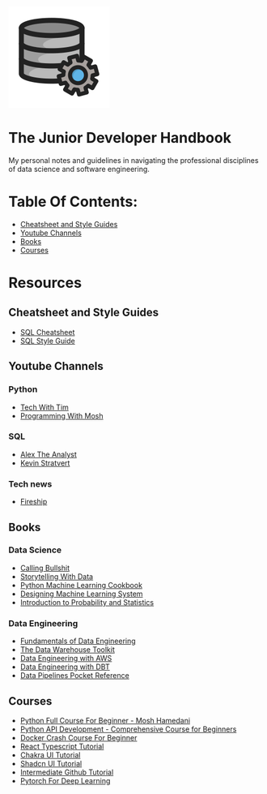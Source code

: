 ![](logo.svg)

# The Junior Developer Handbook
My personal notes and guidelines in navigating the professional disciplines of data science and software engineering.

# Table Of Contents:
- [Cheatsheet and Style Guides](#cheatsheet-and-style-guides)
- [Youtube Channels](#youtube-channels)
- [Books](#books)
- [Courses]()

# Resources

## Cheatsheet and Style Guides
- [SQL Cheatsheet](sections/sql.md)
- [SQL Style Guide](sections/style-guide.md)

## Youtube Channels

### Python
- [Tech With Tim](https://www.youtube.com/@TechWithTim)
- [Programming With Mosh](https://www.youtube.com/@programmingwithmosh)

### SQL
- [Alex The Analyst](https://www.youtube.com/@AlexTheAnalyst)
- [Kevin Stratvert](https://www.youtube.com/@KevinStratvert)

### Tech news
- [Fireship](https://www.youtube.com/@Fireship)

## Books

### Data Science
- [Calling Bullshit](https://drive.google.com/file/d/1XpKthHe6qCoRWC76heDhi-3W8tQCjbau/view?usp=sharing)
- [Storytelling With Data](https://drive.google.com/file/d/1cb_Gw0hHwjEnPMSfqY6Qq0NNh9vx_dlM/view?usp=sharing)
- [Python Machine Learning Cookbook](https://drive.google.com/file/d/1gL681453h3jAHhJs8UShkRDd81JyUBro/view?usp=sharing)
- [Designing Machine Learning System](https://drive.google.com/file/d/1ZvonDE4ytFqSUc2xwa5mOHBzfbrndRQE/view?usp=sharing)
- [Introduction to Probability and Statistics](https://drive.google.com/file/d/1j-rc7hayY7yu0YJ94xNlIXQTwpix_rFW/view?usp=sharing)

### Data Engineering
- [Fundamentals of Data Engineering](https://drive.google.com/file/d/1bJxNr5LFjPV3MvthLx-Sj70nWAKKz4rv/view?usp=sharing)
- [The Data Warehouse Toolkit](https://drive.google.com/file/d/1LJWuUwkt4jZ4tE4dbmcVEFhn3stjuEy2/view?usp=sharing)
- [Data Engineering with AWS](https://drive.google.com/file/d/1v061Km53mBHVqAGGbH4huNppX5NjdSZI/view?usp=sharing)
- [Data Engineering with DBT](https://drive.google.com/file/d/1ulsiq3c6xFMMD4yPbXF0VnM1nLYXPkfK/view?usp=sharing)
- [Data Pipelines Pocket Reference](https://drive.google.com/file/d/1-vzQH1TODL-57oBJElkAYHS_6LSJtWN9/view?usp=sharing)

## Courses
- [Python Full Course For Beginner - Mosh Hamedani](https://youtu.be/_uQrJ0TkZlc?si=8zRiC_JfoCawP7lp)
- [Python API Development - Comprehensive Course for Beginners](https://youtu.be/0sOvCWFmrtA?si=T-bNUlkNio139SzW)
- [Docker Crash Course For Beginner](https://youtu.be/pg19Z8LL06w?si=d2n2sPLJsWZo_Nic)
- [React Typescript Tutorial](https://youtu.be/SqcY0GlETPk?si=NscGRsX2KbrUgrvy)
- [Chakra UI Tutorial](https://www.youtube.com/playlist?list=PL4cUxeGkcC9hcnIeryurNMMcGBHp7AYlP)
- [Shadcn UI Tutorial](https://www.youtube.com/playlist?list=PL4cUxeGkcC9h1NXLUuiAQ7c4UtdEInqma)
- [Intermediate Github Tutorial](https://youtu.be/7h6_aZZ_iNg?si=yHfWlO4qsHCm90I8)
- [Pytorch For Deep Learning](https://youtu.be/Z_ikDlimN6A?si=CBajdqzGWWu_Ztff)
